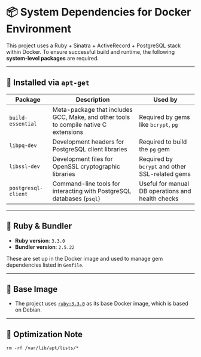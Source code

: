 # 📦 System Dependencies for Docker Environment

This project uses a Ruby + Sinatra + ActiveRecord + PostgreSQL stack within Docker.
To ensure successful build and runtime, the following **system-level packages** are required.

---

## 🧰 Installed via `apt-get`

| Package             | Description                                                                          | Used by                                           |
| ------------------- | ------------------------------------------------------------------------------------ | ------------------------------------------------- |
| `build-essential`   | Meta-package that includes GCC, Make, and other tools to compile native C extensions | Required by gems like `bcrypt`, `pg`              |
| `libpq-dev`         | Development headers for PostgreSQL client libraries                                  | Required to build the `pg` gem                    |
| `libssl-dev`        | Development files for OpenSSL cryptographic libraries                                | Required by `bcrypt` and other SSL-related gems   |
| `postgresql-client` | Command-line tools for interacting with PostgreSQL databases (`psql`)                | Useful for manual DB operations and health checks |

---

## 💎 Ruby & Bundler

- **Ruby version**: `3.3.0`
- **Bundler version**: `2.5.22`

These are set up in the Docker image and used to manage gem dependencies listed in `Gemfile`.

---

## 🐋 Base Image

- The project uses [`ruby:3.3.0`](https://hub.docker.com/_/ruby) as its base Docker image, which is based on Debian.

---

## 🚀 Optimization Note

```dockerfile
rm -rf /var/lib/apt/lists/*
```
